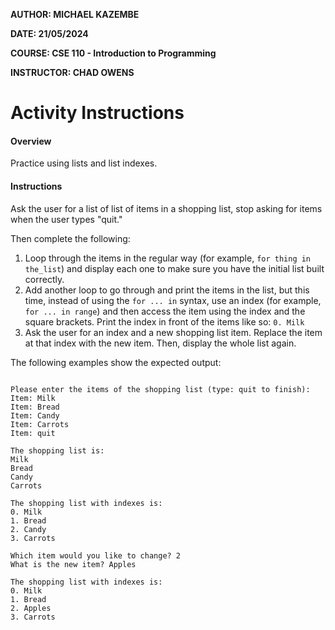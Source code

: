 **AUTHOR:  MICHAEL KAZEMBE**

**DATE:  21/05/2024**

**COURSE:  CSE 110 - Introduction to Programming**

**INSTRUCTOR:  CHAD OWENS**

# Activity Instructions

#### Overview

Practice using lists and list indexes.

#### Instructions

Ask the user for a list of list of items in a shopping list, stop asking for items when the user types "quit."

Then complete the following:

1. Loop through the items in the regular way (for example, `for thing in the_list`) and display each one to make sure you have the initial list built correctly.
2. Add another loop to go through and print the items in the list, but this time, instead of using the `for ... in` syntax, use an index (for example, `for ... in range`) and then access the item using the index and the square brackets. Print the index in front of the items like so: `0. Milk`
3. Ask the user for an index and a new shopping list item. Replace the item at that index with the new item. Then, display the whole list again.

The following examples show the expected output:

```plaintext

Please enter the items of the shopping list (type: quit to finish):
Item: Milk
Item: Bread
Item: Candy
Item: Carrots
Item: quit

The shopping list is:
Milk
Bread
Candy
Carrots

The shopping list with indexes is:
0. Milk
1. Bread
2. Candy
3. Carrots

Which item would you like to change? 2
What is the new item? Apples

The shopping list with indexes is:
0. Milk
1. Bread
2. Apples
3. Carrots
```
